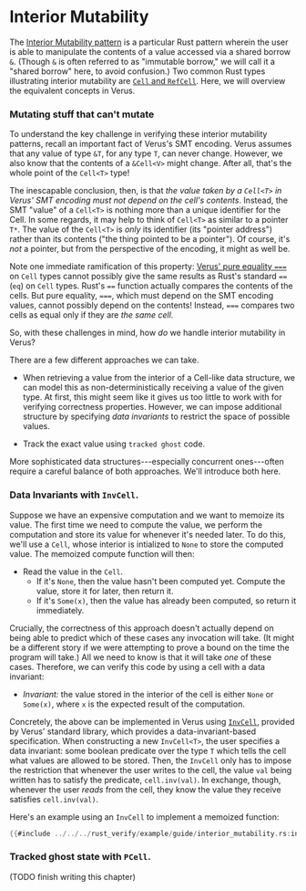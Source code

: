 # Interior Mutability

The [Interior Mutability pattern](https://doc.rust-lang.org/book/ch15-05-interior-mutability.html)
is a particular Rust pattern wherein the user is able to manipulate the contents of a value
accessed via a shared borrow `&`. (Though `&` is often referred to as "immutable borrow,"
we will call it a "shared borrow" here, to avoid confusion.)
Two common Rust types illustrating interior mutability are
[`Cell` and `RefCell`](https://doc.rust-lang.org/std/cell/).
Here, we will overview the equivalent concepts in Verus.

### Mutating stuff that can't mutate

To understand the key challenge in verifying these interior mutability patterns,
recall an important fact of Verus's SMT encoding. Verus assumes that any value of type `&T`,
for any type `T`, can never change. However, we also know that the contents of a
`&Cell<V>` might change. After all, that's the whole point of the `Cell<T>` type!

The inescapable conclusion, then, is that
_the value taken by a `Cell<T>` in Verus' SMT encoding must not depend on the cell's contents_.
Instead, the SMT "value" of a `Cell<T>` is nothing more than a unique identifier for the Cell.
In some regards, it may help to think of `Cell<T>` as similar to a pointer `T*`.
The value of the `Cell<T>` is _only_ its identifier (its "pointer address") rather than
its contents ("the thing pointed to be a pointer"). Of course, it's _not_ a pointer, but
from the perspective of the encoding, it might as well be.

Note one immediate ramification of this property:
[Verus' pure equality `===`](./equality.md) on `Cell` types cannot possibly
give the same results as Rust's standard `==` (`eq`) on `Cell` types.
Rust's `==` function actually compares the contents of the cells.
But pure equality, `===`, which must depend on the SMT encoding values,
cannot possibly depend on the contents!
Instead, `===` compares two cells as equal only if they are _the same cell_.

So, with these challenges in mind, how _do_ we handle interior mutability in Verus?

There are a few different approaches we can take.

 * When retrieving a value from the interior of a Cell-like data structure, we can model
   this as non-deterministically receiving a value of the given type.
   At first, this might seem like it gives us too little to work with for verifying
   correctness properties. However, we can impose additional structure by specifying
   _data invariants_ to restrict the space of possible values.

 * Track the exact value using `tracked ghost` code.

More sophisticated data structures---especially concurrent ones---often require a careful
balance of both approaches. We'll introduce both here.

### Data Invariants with `InvCell`.

Suppose we have an expensive computation and we want to memoize its value. The first time
we need to compute the value, we perform the computation and store its value for whenever
it's needed later. To do this, we'll use a `Cell`, whose interior is intialized to `None`
to store the computed value.
The memoized compute function will then:

 * Read the value in the `Cell`.
   * If it's `None`, then the value hasn't been computed yet.
     Compute the value, store it for later, then return it.
   * If it's `Some(x)`, then the value has already been computed,
     so return it immediately.

Crucially, the correctness of this approach doesn't actually depend on being able to
predict which of these cases any invocation will take. (It might be a different story if
we were attempting to prove a bound on the time the program will take.)
All we need to know is that it will take _one_ of these cases.
Therefore, we can verify this code by using a cell with a data invariant:

 * _Invariant:_ the value stored in the interior of the cell is either `None` or `Some(x)`,
   where `x` is the expected result of the computation.

Concretely, the above can be implemented in Verus using
[`InvCell`](https://verus-lang.github.io/verus/verusdoc/lib/pervasive/cell/struct.InvCell.html),
provided by Verus' standard library, which provides a data-invariant-based specification.
When constructing a new `InvCell<T>`, the user specifies a data invariant: some boolean predicate
over the type `T` which tells the cell what values are allowed to be stored.
Then, the `InvCell` only has to impose the restriction that whenever the user writes to the cell,
the value `val` being written has to satisfy the predicate, `cell.inv(val)`.
In exchange, though, whenever the user _reads_ from the cell, they know the value they
receive satisfies `cell.inv(val)`.

Here's an example using an `InvCell` to implement a memoized function:

```rust
{{#include ../../../rust_verify/example/guide/interior_mutability.rs:inv_cell_example}}
```

### Tracked ghost state with `PCell`.

(TODO finish writing this chapter)



